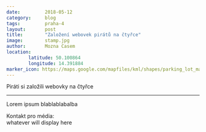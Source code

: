 ```yaml
---
date:         2018-05-12
category:     blog
tags:         praha-4
layout:       post
title:        "Založení webovek pirátů na čtyřce" 
image:        stamp.jpg
author:       Mozna Casem
location:
        latitude: 50.100864
        longitude: 14.391884
marker_icon: https://maps.google.com/mapfiles/kml/shapes/parking_lot_maps.png
---
```


Piráti si založili webovky na čtyřce

----

Lorem ipsum blablablabalba

Kontakt pro média:<br/>
whatever will display here<br/> 
